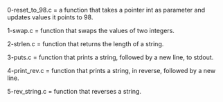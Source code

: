 0-reset_to_98.c = a function that takes a pointer int as parameter and updates values it points to 98.

1-swap.c = function that swaps the values of two integers.

2-strlen.c = function that returns the length of a string.

3-puts.c = function that prints a string, followed by a new line, to stdout.

4-print_rev.c = function that prints a string, in reverse, followed by a new line.

5-rev_string.c = function that reverses a string.
